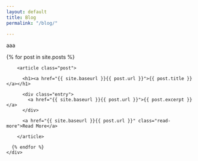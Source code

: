 ```yaml
---
layout: default
title: Blog
permalink: "/blog/"

---
```

aaa
<div id="main" role="main" class="container">
    <div class="posts">
      {% for post in site.posts %}

        <article class="post">

          <h1><a href="{{ site.baseurl }}{{ post.url }}">{{ post.title }}</a></h1>

          <div class="entry">
            <a href="{{ site.baseurl }}{{ post.url }}">{{ post.excerpt }}</a>
          </div>

          <a href="{{ site.baseurl }}{{ post.url }}" class="read-more">Read More</a>

        </article> 

      {% endfor %}
    </div>

</DIV>


